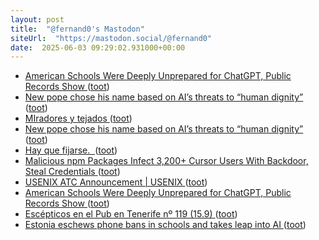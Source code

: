 ```yaml
---
layout: post
title:  "@fernand0's Mastodon"
siteUrl:  "https://mastodon.social/@fernand0"
date:  2025-06-03 09:29:02.931000+00:00
---
```

*  [American Schools Were Deeply Unprepared for ChatGPT, Public Records Show ](https://www.404media.co/american-schools-were-deeply-unprepared-for-chatgpt-public-records-show) ([toot](https://mastodon.social/@fernand0/114618724707693933))
*  [New pope chose his name based on AI’s threats to “human dignity” ](https://arstechnica.com/information-technology/2025/05/new-pope-chose-his-name-based-on-ais-threats-to-human-dignity) ([toot](https://mastodon.social/@fernand0/114618565697691399))
*  [MIradores y tejados ](https://www.flickr.com/photos/fernand0/54526217957) ([toot](https://mastodon.social/@fernand0/114616902059108859))
*  [New pope chose his name based on AI’s threats to “human dignity” ](https://arstechnica.com/information-technology/2025/05/new-pope-chose-his-name-based-on-ais-threats-to-human-dignity) ([toot](https://mastodon.social/@fernand0/114616885253472247))
*  [Hay que fijarse.  ](https://avecesunafoto.wordpress.com/2025/06/02/hay-que-fijarse) ([toot](https://mastodon.social/@fernand0/114615027036398863))
*  [Malicious npm Packages Infect 3,200+ Cursor Users With Backdoor, Steal Credentials ](https://thehackernews.com/2025/05/malicious-npm-packages-infect-3200.htm) ([toot](https://mastodon.social/@fernand0/114614869915435147))
*  [USENIX ATC Announcement \| USENIX ](https://www.usenix.org/blog/usenix-atc-announcemen) ([toot](https://mastodon.social/@fernand0/114614637581262410))
*  [American Schools Were Deeply Unprepared for ChatGPT, Public Records Show ](https://www.404media.co/american-schools-were-deeply-unprepared-for-chatgpt-public-records-show) ([toot](https://mastodon.social/@fernand0/114614530733383535))
*  [Escépticos en el Pub en Tenerife nº 119 (15.9) ](https://www.youtube.com/live/YQHtWTNOD-) ([toot](https://mastodon.social/@fernand0/114614258593362476))
*  [Estonia eschews phone bans in schools and takes leap into AI ](https://www.theguardian.com/education/2025/may/26/estonia-phone-bans-in-schools-ai-artificial-intelligenc) ([toot](https://mastodon.social/@fernand0/114614038594244869))
